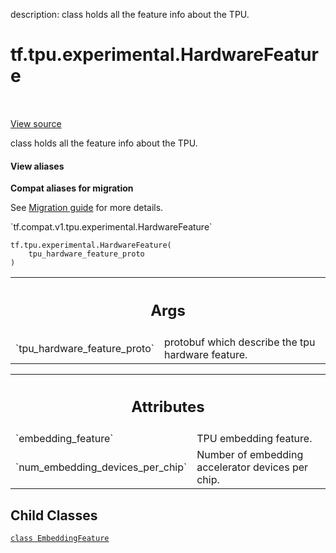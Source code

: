 description: class holds all the feature info about the TPU.

<div itemscope itemtype="http://developers.google.com/ReferenceObject">
<meta itemprop="name" content="tf.tpu.experimental.HardwareFeature" />
<meta itemprop="path" content="Stable" />
<meta itemprop="property" content="EmbeddingFeature"/>
<meta itemprop="property" content="__init__"/>
</div>

# tf.tpu.experimental.HardwareFeature

<!-- Insert buttons and diff -->

<table class="tfo-notebook-buttons tfo-api nocontent" align="left">

</table>

<a target="_blank" class="external" href="/code/stable/tensorflow/python/tpu/tpu_hardware_feature.py">View source</a>



class holds all the feature info about the TPU.

<section class="expandable">
  <h4 class="showalways">View aliases</h4>
  <p>
<b>Compat aliases for migration</b>
<p>See
<a href="https://www.tensorflow.org/guide/migrate">Migration guide</a> for
more details.</p>
<p>`tf.compat.v1.tpu.experimental.HardwareFeature`</p>
</p>
</section>

<pre class="devsite-click-to-copy prettyprint lang-py tfo-signature-link">
<code>tf.tpu.experimental.HardwareFeature(
    tpu_hardware_feature_proto
)
</code></pre>



<!-- Placeholder for "Used in" -->


<!-- Tabular view -->
 <table class="responsive fixed orange">
<colgroup><col width="214px"><col></colgroup>
<tr><th colspan="2"><h2 class="add-link">Args</h2></th></tr>

<tr>
<td>
`tpu_hardware_feature_proto`<a id="tpu_hardware_feature_proto"></a>
</td>
<td>
protobuf which describe the tpu hardware
feature.
</td>
</tr>
</table>





<!-- Tabular view -->
 <table class="responsive fixed orange">
<colgroup><col width="214px"><col></colgroup>
<tr><th colspan="2"><h2 class="add-link">Attributes</h2></th></tr>

<tr>
<td>
`embedding_feature`<a id="embedding_feature"></a>
</td>
<td>
TPU embedding feature.
</td>
</tr><tr>
<td>
`num_embedding_devices_per_chip`<a id="num_embedding_devices_per_chip"></a>
</td>
<td>
Number of embedding accelerator devices per chip.
</td>
</tr>
</table>



## Child Classes
[`class EmbeddingFeature`](../../../tf/tpu/experimental/HardwareFeature/EmbeddingFeature.md)

